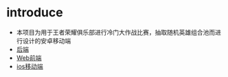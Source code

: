 # introduce
- 本项目为用于王者荣耀俱乐部进行冷门大作战比赛，抽取随机英雄组合池而进行设计的安卓移动端
- [后端](https://github.com/weiran1999?tab=repositories)
- [Web前端](https://github.com/weiran1999/hok-front)
- [ios移动端](https://github.com/weiran1999/hok-lottery-ios)
